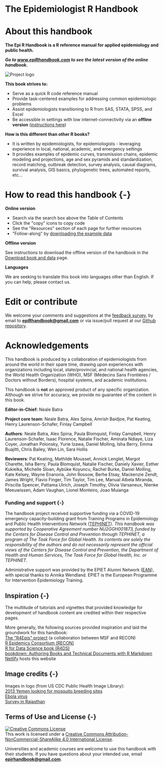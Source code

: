 # The Epidemiologist R Handbook 

# About this handbook
**The Epi R Handbook is a R reference manual for applied epidemiology and public health.**  

***Go to www.epiRhandbook.com to see the latest version of the online handbook.***

![Project logo](https://github.com/nsbatra/Epi_R_handbook/blob/master/images/R%20Handbook%20Logo.png)

**This book strives to:**  

* Serve as a quick R code reference manual  
* Provide task-centered examples for addressing common epidemiologic problems  
* Assist epidemiologists transitioning to R from SAS, STATA, SPSS, and Excel  
* Be accessible in settings with low internet-connectivity via an **offline version** ([instructions here](https://epirhandbook.com/download-handbook-and-data.html))  
  

**How is this different than other R books?**  

* It is written by epidemiologists, for epidemiologists - leveraging experience in local, national, academic, and emergency settings  
* It provides examples of epidemic curves, transmission chains, epidemic modeling and projections, age and sex pyramids and standardization, record matching, outbreak detection, survey analysis, causal diagrams, survival analysis, GIS basics, phylogenetic trees, automated reports, etc...  

# How to read this handbook {-} 

**Online version**  

* Search via the search box above the Table of Contents 
* Click the "copy" icons to copy code  
* See the "Resources" section of each page for further resources  
* "Follow-along" by [downloading the example data](https://epirhandbook.com/download-handbook-and-data.html)  

**Offline version**  

See instructions to download the offline version of the handbook in the [Download book and data](https://epirhandbook.com/download-handbook-and-data.html) page.  

**Languages**  

We are seeking to translate this book into languages other than English. If you can help, please contact us.   



# Edit or contribute
We welcome your comments and suggestions at the [feedback survey](https://forms.gle/A5SnRVws7tPD15Js9), by email to **epiRhandbook@gmail.com** or via issue/pull request at our [Github repository](https://github.com/nsbatra/R_epi_handbook).  


# Acknowledgements

This handbook is produced by a collaboration of epidemiologists from around the world in their spare time, drawing upon experiences with organizations including local, state/provincial, and national health agencies, the World Health Organization (WHO), MSF (Médecins Sans Frontières / Doctors without Borders), hospital systems, and academic institutions.

This handbook is **not** an approved product of any specific organization. Although we strive for accuracy, we provide no guarantee of the content in this book.  

**Editor-in-Chief:** Neale Batra 

**Project core team:** Neale Batra, Alex Spina, Amrish Baidjoe, Pat Keating, Henry Laurenson-Schafer, Finlay Campbell  

**Authors**: Neale Batra, Alex Spina, Paula Blomquist, Finlay Campbell, Henry Laurenson-Schafer, Isaac Florence, Natalie Fischer, Aminata Ndiaye, Liza Coyer, Jonathan Polonsky, Yurie Izawa, Daniel Molling, Isha Berry, Emma Buajitti, Chris Bailey, Wen Lin, Sara Hollis  

**Reviewers**: Pat Keating, Mathilde Mousset, Annick Lenglet, Margot Charette, Isha Berry, Paula Blomquist, Natalie Fischer, Daniely Xavier, Esther Kukielka, Michelle Sloan, Aybüke Koyuncu, Rachel Burke, Daniel Molling, Kate Kelsey, Wayne Enanoria, John Rossow, Berhe Etsay, Mackenzie Zendt, James Wright, Flavio Finger, Tim Taylor, Tim Lee, Manual Albela Miranda, Priscilla Spencer, Pattama Ulrich, Joseph Timothy, Olivia Varsaneux, Nienke Meeuwissen, Adam Vaughan, Lionel Monteiro, Joao Muianga  

### Funding and support {-}  

The handbook project received supportive funding via a COVID-19 emergency capacity-building grant from Training Programs in Epidemiology and Public Health Interventions Network ([TEPHINET](https://www.tephinet.org/)). *This handbook was supported by Cooperative Agreement number NU2GGH001873, funded by the Centers for Disease Control and Prevention through TEPHINET, a program of The Task Force for Global Health. Its contents are solely the responsibility of the authors and do not necessarily represent the official views of the Centers for Disease Control and Prevention, the Department of Health and Human Services, The Task Force for Global Health, Inc. or TEPHINET.*

Administrative support was provided by the EPIET Alumni Network ([EAN](https://epietalumni.net/)), with special thanks to Annika Wendland. EPIET is the European Programme for Intervention Epidemiology Training.  




## Inspiration {-}  

The multitude of tutorials and vignettes that provided knowledge for development of handbook content are credited within their respective pages.  

More generally, the following sources provided inspiration and laid the groundwork for this handbook:  
[The "R4Epis" project](https://r4epis.netlify.app/) (a collaboration between MSF and RECON)  
[R Epidemics Consortium (RECON)](https://www.repidemicsconsortium.org/)  
[R for Data Science book (R4DS)](https://r4ds.had.co.nz/)  
[bookdown: Authoring Books and Technical Documents with R Markdown](https://bookdown.org/yihui/bookdown/)  
[Netlify](https://www.netlify.com) hosts this website  


## Image credits {-}  

Images in logo (from US CDC Public Health Image Library):  
[2013 Yemen looking for mosquito breeding sites](https://phil.cdc.gov/Details.aspx?pid=19623)  
[Ebola virus](https://phil.cdc.gov/Details.aspx?pid=23186)  
[Survey in Rajasthan](https://phil.cdc.gov/Details.aspx?pid=19838)  



## Terms of Use and License {-}  

<a rel="license" href="http://creativecommons.org/licenses/by-nc-sa/4.0/"><img alt="Creative Commons License" style="border-width:0" src="https://i.creativecommons.org/l/by-nc-sa/4.0/88x31.png" /></a><br />This work is licensed under a <a rel="license" href="http://creativecommons.org/licenses/by-nc-sa/4.0/">Creative Commons Attribution-NonCommercial-ShareAlike 4.0 International License</a>.


Universities and academic courses are welcome to use this handbook with their students. If you have questions about your intended use, email **epirhandbook@gmail.com**.  
